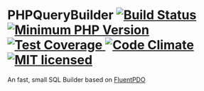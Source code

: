 # PHPQueryBuilder [![Build Status](https://travis-ci.org/ridaamirini/PHPQueryBuilder.svg?branch=master)](https://travis-ci.org/ridaamirini/PHPQueryBuilder) [![Minimum PHP Version](https://img.shields.io/badge/php-%3E%3D%207.0-8892BF.svg?style=flat-square)](https://php.net/) [![Test Coverage](https://codeclimate.com/github/ridaamirini/PHPQueryBuilder/badges/coverage.svg) ](https://codeclimate.com/github/ridaamirini/PHPQueryBuilder/coverage) [![Code Climate](https://codeclimate.com/github/ridaamirini/PHPQueryBuilder/badges/gpa.svg)](https://codeclimate.com/github/ridaamirini/PHPQueryBuilder) [![MIT licensed](https://img.shields.io/badge/license-MIT-blue.svg)](https://raw.githubusercontent.com/hyperium/hyper/master/LICENSE)
An fast, small SQL Builder based on [FluentPDO](https://github.com/envms/fluentpdo)



